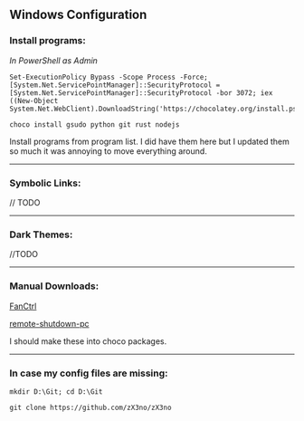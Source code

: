 ## Windows Configuration

### Install programs:

*In PowerShell as Admin*

```
Set-ExecutionPolicy Bypass -Scope Process -Force; [System.Net.ServicePointManager]::SecurityProtocol = [System.Net.ServicePointManager]::SecurityProtocol -bor 3072; iex ((New-Object System.Net.WebClient).DownloadString('https://chocolatey.org/install.ps1'))
```
```
choco install gsudo python git rust nodejs
```

Install programs from program list. I did have them here but I updated them so much it was annoying to move everything around.

---

### Symbolic Links:

// TODO

---

### Dark Themes:

//TODO

---

### Manual Downloads:

[FanCtrl](https://github.com/lich426/FanCtrl/releases)

[remote-shutdown-pc](https://github.com/karpach/remote-shutdown-pc/releases)

I should make these into choco packages.

---

### In case my config files are missing:

`mkdir D:\Git; cd D:\Git`

`git clone https://github.com/zX3no/zX3no`
